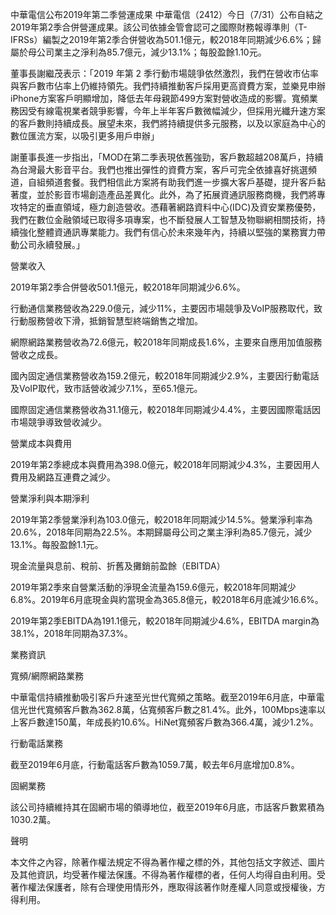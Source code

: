 中華電信公布2019年第二季營運成果
中華電信（2412）今日（7/31）公布自結之2019年第2季合併營運成果。該公司依據金管會認可之國際財務報導準則（T-IFRSs）編製之2019年第2季合併營收為501.1億元，較2018年同期減少6.6%；歸屬於母公司業主之淨利為85.7億元，減少13.1%；每股盈餘1.10元。

 

董事長謝繼茂表示：「2019 年第 2 季行動市場競爭依然激烈，我們在營收市佔率與客戶數市佔率上仍維持領先。我們持續推動客戶採用更高資費方案，並樂見申辦iPhone方案客戶明顯增加，降低去年母親節499方案對營收造成的影響。寬頻業務因受有線電視業者競爭影響，今年上半年客戶數微幅減少，但採用光纖升速方案的客戶數則持續成長。展望未來，我們將持續提供多元服務，以及以家庭為中心的數位匯流方案，以吸引更多用戶申辦」

 

謝董事長進一步指出，「MOD在第二季表現依舊強勁，客戶數超越208萬戶，持續為台灣最大影音平台。我們也推出彈性的資費方案，客戶可完全依據喜好挑選頻道，自組頻道套餐。我們相信此方案將有助我們進一步擴大客戶基礎，提升客戶黏著度，並於影音市場創造產品差異化。此外，為了拓展資通訊服務商機，我們將專攻特定的垂直領域，極力創造營收。憑藉著網路資料中心(IDC)及資安業務優勢，我們在數位金融領域已取得多項專案，也不斷發展人工智慧及物聯網相關技術，持續強化整體資通訊專業能力。我們有信心於未來幾年內，持續以堅強的業務實力帶動公司永續發展。」

 

營業收入

2019年第2季合併營收501.1億元，較2018年同期減少6.6%。

 

行動通信業務營收為229.0億元，減少11%，主要因市場競爭及VoIP服務取代，致行動服務營收下滑，抵銷智慧型終端銷售之增加。

 

網際網路業務營收為72.6億元，較2018年同期成長1.6%，主要來自應用加值服務營收之成長。

 

國內固定通信業務營收為159.2億元，較2018年同期減少2.9%，主要因行動電話及VoIP取代，致市話營收減少7.1%，至65.1億元。

 

國際固定通信業務營收為31.1億元，較2018年同期減少4.4%，主要因國際電話因市場競爭導致營收減少。

 

營業成本與費用

2019年第2季總成本與費用為398.0億元，較2018年同期減少4.3%，主要因用人費用及網路互連費之減少。

 

營業淨利與本期淨利

2019年第2季營業淨利為103.0億元，較2018年同期減少14.5%。營業淨利率為20.6%，2018年同期為22.5%。本期歸屬母公司之業主淨利為85.7億元，減少13.1%。每股盈餘1.1元。

 

現金流量與息前、稅前、折舊及攤銷前盈餘（EBITDA）

2019年第2季來自營業活動的淨現金流量為159.6億元，較2018年同期減少6.8%。2019年6月底現金與約當現金為365.8億元，較2018年6月底減少16.6%。

 

2019年第2季EBITDA為191.1億元，較2018年同期減少4.6%，EBITDA margin為38.1%，2018年同期為37.3%。

 

業務資訊

 

寬頻/網際網路業務

中華電信持續推動吸引客戶升速至光世代寬頻之策略。截至2019年6月底，中華電信光世代寬頻客戶數為362.8萬，佔寬頻客戶數之81.4%。此外，100Mbps速率以上客戶數達150萬，年成長約10.6%。HiNet寬頻客戶數為366.4萬，減少1.2%。

行動電話業務

截至2019年6月底，行動電話客戶數為1059.7萬，較去年6月底增加0.8%。

固網業務

該公司持續維持其在固網市場的領導地位，截至2019年6月底，市話客戶數累積為1030.2萬。

                                                                                                                       

聲明

本文件之內容，除著作權法規定不得為著作權之標的外，其他包括文字敘述、圖片及其他資訊，均受著作權法保護。不得為著作權標的者，任何人均得自由利用。受著作權法保護者，除有合理使用情形外，應取得該著作財產權人同意或授權後，方得利用。
